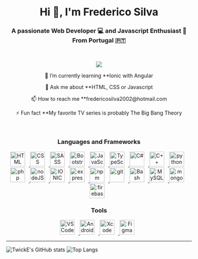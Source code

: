 <h1 align="center">Hi 👋, I'm Frederico Silva</h1>
<h3 align="center">A passionate Web Developer 💻 and Javascript Enthusiast 🫶<br>From Portugal 🇵🇹</h3>

<br>

<p align="center">
    <a href="https://visitorbadge.io/status?path=https%3A%2F%2Fgithub.com%2FTwickE">
        <img src="https://api.visitorbadge.io/api/visitors?path=https%3A%2F%2Fgithub.com%2FTwickE&label=VISITORS&labelColor=%232ccce4&countColor=%23263759&style=flat-square&labelStyle=upper" />
    </a>
</p>

<p align="center">🌱 I’m currently learning **Ionic with Angular</p>

<p align="center">💬 Ask me about **HTML, CSS or Javascript</p>

<p align="center">📫 How to reach me **fredericosilva2002@hotmail.com</p>

<p align="center">⚡ Fun fact **My favorite TV series is probably The Big Bang Theory</p>

  
<br>

<h3 align="center">Languages and Frameworks</h3>
<p align="center">
  <a href="https://developer.mozilla.org/pt-BR/docs/Web/HTML" target="_blank" rel="noreferrer">
    <img alt="HTML", width="40px" style="padding-right: 10px" src="https://cdn.jsdelivr.net/gh/devicons/devicon/icons/html5/html5-original.svg" />
  </a>
  <a href="https://developer.mozilla.org/pt-BR/docs/Web/CSS" target="_blank" rel="noreferrer">
    <img alt="CSS", width="40px" style="padding-right: 10px" src="https://cdn.jsdelivr.net/gh/devicons/devicon/icons/css3/css3-original.svg" />
  </a>
  <a href="https://sass-lang.com/" target="_blank" rel="noreferrer">
    <img alt="SASS", width="40px" style="padding-right: 10px" src="https://cdn.jsdelivr.net/gh/devicons/devicon/icons/sass/sass-original.svg" />
  </a>
  <a href="https://getbootstrap.com/" target="_blank" rel="noreferrer">
    <img alt="Bootstrap", width="40px" style="padding-right: 10px" src="https://cdn.jsdelivr.net/gh/devicons/devicon/icons/bootstrap/bootstrap-original.svg" />
  </a>
  <a href="https://developer.mozilla.org/pt-BR/docs/Web/JavaScript" target="_blank" rel="noreferrer">
    <img alt="JavaScript", width="40px" style="padding-right: 10px" src="https://cdn.jsdelivr.net/gh/devicons/devicon/icons/javascript/javascript-original.svg" />
  </a>
  <a href="https://www.typescriptlang.org/" target="_blank" rel="noreferrer">
    <img alt="TypeScript", width="40px" style="padding-right: 10px" src="https://cdn.jsdelivr.net/gh/devicons/devicon/icons/typescript/typescript-original.svg" />
  </a>
  <a href="https://learn.microsoft.com/en-us/dotnet/csharp/" target="_blank" rel="noreferrer">
    <img alt="C#", width="40px" style="padding-right: 10px" src="https://cdn.jsdelivr.net/gh/devicons/devicon/icons/csharp/csharp-original.svg" />
  </a>
  <a href="https://learn.microsoft.com/pt-br/cpp/cpp/?view=msvc-170" target="_blank" rel="noreferrer">
    <img alt="C++", width="40px" style="padding-right: 10px" src="https://cdn.jsdelivr.net/gh/devicons/devicon/icons/cplusplus/cplusplus-original.svg" />
  </a>
  <a href="https://www.python.org/" target="_blank" rel="noreferrer">
    <img alt="python", width="40px" style="padding-right: 10px" src="https://cdn.jsdelivr.net/gh/devicons/devicon/icons/python/python-original.svg" />
  </a>
  <a href="https://www.php.net/" target="_blank" rel="noreferrer">
    <img alt="php", width="40px" style="padding-right: 10px" src="https://cdn.jsdelivr.net/gh/devicons/devicon/icons/php/php-plain.svg" />
  </a>
  <a href="https://nodejs.org/en" target="_blank" rel="noreferrer">
    <img alt="nodeJS", width="40px" style="padding-right: 10px" src="https://cdn.jsdelivr.net/gh/devicons/devicon/icons/nodejs/nodejs-original.svg" />
  </a>
  <a href="https://ionicframework.com/" target="_blank" rel="noreferrer">
    <img alt="IONIC", width="40px" style="padding-right: 10px" src="https://cdn.jsdelivr.net/gh/devicons/devicon/icons/ionic/ionic-original.svg" />
  </a>
  <a href="https://expressjs.com/" target="_blank" rel="noreferrer">
    <img alt="express", width="40px" style="padding-right: 10px" src="https://cdn.jsdelivr.net/gh/devicons/devicon/icons/express/express-original.svg" />
  </a>
  <a href="https://www.npmjs.com/" target="_blank" rel="noreferrer">
    <img alt="npm", width="40px" style="padding-right: 10px" src="https://cdn.jsdelivr.net/gh/devicons/devicon/icons/npm/npm-original-wordmark.svg" />
  </a>
  <a href="https://git-scm.com/" target="_blank" rel="noreferrer">
    <img alt="git", width="40px" style="padding-right: 10px" src="https://cdn.jsdelivr.net/gh/devicons/devicon/icons/git/git-original.svg" />
  </a>
  <a href="https://www.gnu.org/software/bash/" target="_blank" rel="noreferrer">
    <img alt="Bash", width="40px" style="padding-right: 10px" src="https://cdn.jsdelivr.net/gh/devicons/devicon/icons/bash/bash-original.svg" />
  </a>
  <a href="https://www.mysql.com/" target="_blank" rel="noreferrer">
    <img alt="MySQL", width="40px" style="padding-right: 10px" src="https://cdn.jsdelivr.net/gh/devicons/devicon/icons/mysql/mysql-original.svg" />
  </a>
  <a href="https://www.mongodb.com/" target="_blank" rel="noreferrer">
    <img alt="mongodb", width="40px" style="padding-right: 10px" src="https://cdn.jsdelivr.net/gh/devicons/devicon/icons/mongodb/mongodb-original.svg" />
  </a>
  <a href="https://firebase.google.com/?hl=pt-br" target="_blank" rel="noreferrer">
    <img alt="firebase", width="40px" style="padding-right: 10px" src="https://cdn.jsdelivr.net/gh/devicons/devicon/icons/firebase/firebase-plain.svg" />
  </a>
</p>

<h3 align="center">Tools</h3>
<p align="center">
    <a href="https://code.visualstudio.com/" target="_blank" rel="noreferrer">
        <img alt="VSCode", width="40px" style="padding-right: 10px" src="https://cdn.jsdelivr.net/gh/devicons/devicon/icons/vscode/vscode-original.svg" />
    </a>
    <a href="https://developer.android.com/studio" target="_blank" rel="noreferrer">
        <img alt="Android Studio", width="40px" style="padding-right: 10px" src="https://cdn.jsdelivr.net/gh/devicons/devicon/icons/androidstudio/androidstudio-original.svg" />
    </a>
    <a href="https://developer.apple.com/xcode/" target="_blank" rel="noreferrer">
        <img alt="Xcode", width="40px" style="padding-right: 10px" src="https://cdn.jsdelivr.net/gh/devicons/devicon/icons/xcode/xcode-original.svg" />
    </a>
    <a href="https://www.figma.com/" target="_blank" rel="noreferrer">
        <img alt="Figma", width="40px" style="padding-right: 10px" src="https://cdn.jsdelivr.net/gh/devicons/devicon/icons/figma/figma-original.svg" />
    </a>
</p>

<hr>

![TwickE's GitHub stats](https://github-readme-stats.vercel.app/api?username=twicke&show_icons=true&theme=tokyonight)
![Top Langs](https://github-readme-stats.vercel.app/api/top-langs/?username=twicke&layout=compact&hide_progress=false&theme=tokyonight)
